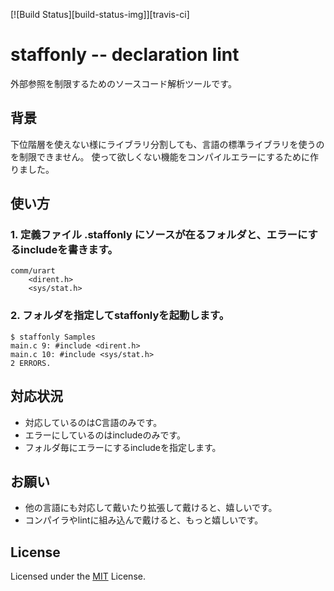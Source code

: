 [![Build Status][build-status-img]][travis-ci]

# staffonly -- declaration lint

外部参照を制限するためのソースコード解析ツールです。

## 背景

下位階層を使えない様にライブラリ分割しても、言語の標準ライブラリを使うのを制限できません。
使って欲しくない機能をコンパイルエラーにするために作りました。

## 使い方

### 1. 定義ファイル .staffonly にソースが在るフォルダと、エラーにするincludeを書きます。

    comm/urart
        <dirent.h>
        <sys/stat.h>

### 2. フォルダを指定してstaffonlyを起動します。

    $ staffonly Samples
    main.c 9: #include <dirent.h>
    main.c 10: #include <sys/stat.h>
    2 ERRORS.

## 対応状況

* 対応しているのはC言語のみです。
* エラーにしているのはincludeのみです。
* フォルダ毎にエラーにするincludeを指定します。

## お願い

* 他の言語にも対応して戴いたり拡張して戴けると、嬉しいです。
* コンパイラやlintに組み込んで戴けると、もっと嬉しいです。

## License

Licensed under the [MIT](LICENSE.txt) License.
